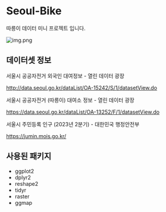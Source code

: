 # Seoul-Bike
따릉이 데이터 미니 프로젝트 입니다.

![img.png](img.png)

## 데이터셋 정보
서울시 공공자전거 외국인 대여정보 - 열린 데이터 광장

http://data.seoul.go.kr/dataList/OA-15242/S/1/datasetView.do

서울시 공공자전거 (따릉이) 대여소 정보 - 열린 데이터 광장

https://data.seoul.go.kr/dataList/OA-13252/F/1/datasetView.do

서울시 주민등록 인구 (2023년 2분기) - 대한민국 행정안전부

https://jumin.mois.go.kr/

## 사용된 패키지
- ggplot2
- dplyr2
- reshape2
- tidyr
- raster
- ggmap
